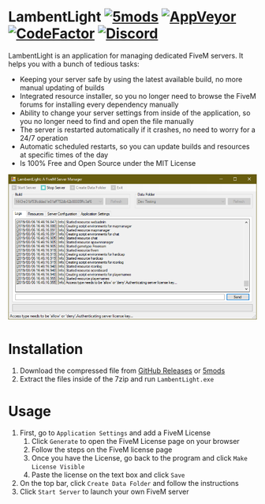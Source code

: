 # LambentLight [![5mods][5mods-img]][5mods-url] [![AppVeyor][appveyor-img]][appveyor-url] [![CodeFactor][codefactor-img]][codefactor-url] [![Discord][discord-img]][discord-url]

LambentLight is an application for managing dedicated FiveM servers. It helps you with a bunch of tedious tasks:

* Keeping your server safe by using the latest available build, no more manual updating of builds
* Integrated resource installer, so you no longer need to browse the FiveM forums for installing every dependency manually
* Ability to change your server settings from inside of the application, so you no longer need to find and open the file manually
* The server is restarted automatically if it crashes, no need to worry for a 24/7 operation
* Automatic scheduled restarts, so you can update builds and resources at specific times of the day
* Is 100% Free and Open Source under the MIT License

<div align="center">
    <img src="preview.png"/>
</div>

# Installation

1. Download the compressed file from [GitHub Releases][releases-url] or [5mods][5mods-url]
2. Extract the files inside of the 7zip and run `LambentLight.exe`

# Usage

1. First, go to `Application Settings` and add a FiveM License
   1. Click `Generate` to open the FiveM License page on your browser
   2. Follow the steps on the FiveM license page
   3. Once you have the License, go back to the program and click `Make License Visible`
   4. Paste the license on the text box and click `Save`
2. On the top bar, click `Create Data Folder` and follow the instructions
3. Click `Start Server` to launch your own FiveM server

[5mods-img]: https://img.shields.io/badge/5mods-download-20BA4E.svg
[5mods-url]: https://www.gta5-mods.com/tools/servermanager
[appveyor-img]: https://img.shields.io/appveyor/ci/justalemon/lambentlight.svg?label=appveyor
[appveyor-url]: https://ci.appveyor.com/project/justalemon/lambentlight
[codefactor-img]: https://www.codefactor.io/repository/github/lambentlight/lambentlight/badge
[codefactor-url]: https://discord.gg/Cf6sspj
[discord-img]: https://img.shields.io/badge/discord-join-7289DA.svg
[discord-url]: https://www.codefactor.io/repository/github/justalemon/lambentlight
[releases-url]: https://github.com/LambentLight/LambentLight/releases
